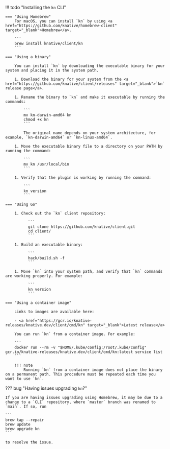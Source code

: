 !!! todo "Installing the `kn` CLI"

    === "Using Homebrew"
        For macOS, you can install `kn` by using <a href="https://github.com/knative/homebrew-client" target="_blank">Homebrew</a>.

        ```
        brew install knative/client/kn
        ```

    === "Using a binary"

        You can install `kn` by downloading the executable binary for your system and placing it in the system path.

        1. Download the binary for your system from the <a href="https://github.com/knative/client/releases" target="_blank">`kn` release page</a>.

        1. Rename the binary to `kn` and make it executable by running the commands:

            ```
            mv kn-darwin-amd64 kn
            chmod +x kn
            ```

            The original name depends on your system architecture, for example, `kn-darwin-amd64` or `kn-linux-amd64`.

        1. Move the executable binary file to a directory on your PATH by running the command:

            ```
            mv kn /usr/local/bin
            ```

        1. Verify that the plugin is working by running the command:

            ```
            kn version
            ```

    === "Using Go"

        1. Check out the `kn` client repository:

              ```
              git clone https://github.com/knative/client.git
              cd client/
              ```

        1. Build an executable binary:

              ```
              hack/build.sh -f
              ```

        1. Move `kn` into your system path, and verify that `kn` commands are working properly. For example:

              ```
              kn version
              ```

    === "Using a container image"

        Links to images are available here:

        - <a href="https://gcr.io/knative-releases/knative.dev/client/cmd/kn" target="_blank">Latest release</a>

        You can run `kn` from a container image. For example:

        ```
        docker run --rm -v "$HOME/.kube/config:/root/.kube/config" gcr.io/knative-releases/knative.dev/client/cmd/kn:latest service list
        ```

        !!! note
            Running `kn` from a container image does not place the binary on a permanent path. This procedure must be repeated each time you want to use `kn`.

??? bug "Having issues upgrading `kn`?"

    If you are having issues upgrading using Homebrew, it may be due to a change to a `CLI` repository, where `master` branch was renamed to `main`. If so, run

    ```
    brew tap --repair
    brew update
    brew upgrade kn
    ```

    to resolve the issue.
